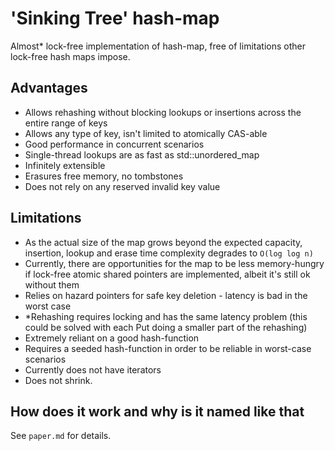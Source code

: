 # 'Sinking Tree' hash-map

Almost* lock-free implementation of hash-map, free of limitations other lock-free hash maps impose.

## Advantages

- Allows rehashing without blocking lookups or insertions across the entire range of keys
- Allows any type of key, isn't limited to atomically CAS-able
- Good performance in concurrent scenarios
- Single-thread lookups are as fast as std::unordered_map
- Infinitely extensible 
- Erasures free memory, no tombstones
- Does not rely on any reserved invalid key value

## Limitations

- As the actual size of the map grows beyond the expected capacity, insertion, lookup and erase time complexity degrades to `O(log log n)`
- Currently, there are opportunities for the map to be less memory-hungry if lock-free atomic shared pointers are implemented, albeit it's still ok without them
- Relies on hazard pointers for safe key deletion - latency is bad in the worst case
- *Rehashing requires locking and has the same latency problem (this could be solved with each Put doing a smaller part of the rehashing)
- Extremely reliant on a good hash-function
- Requires a seeded hash-function in order to be reliable in worst-case scenarios
- Currently does not have iterators
- Does not shrink.

## How does it work and why is it named like that

See `paper.md` for details.
